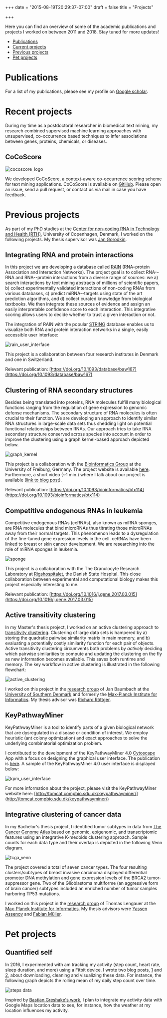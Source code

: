 +++
date = "2015-08-19T20:29:37-07:00"
draft = false
title = "Projects"

+++

Here you can find an overview of some of the academic publications and projects
I worked on between 2011 and 2018. Stay tuned for more updates!

- [Publications](#pub)
- [Current projects](#curr)
- [Previous projects](#prev)
- [Pet projects](#pet)

# <a name="pub">Publications</a>

For a list of my publications, please see my profile on [Google scholar](https://scholar.google.com/citations?user=80t0eDYAAAAJ&hl=en).

# <a name="curr">Recent projects</a>

During my time as a postdoctoral researcher in biomedical text mining,
my research combined supervised machine learning approaches with unsupervised, co-occurrence based techniques to infer associations between genes, proteins, chemicals, or diseases.

## CoCoScore

![cocoscore_logo](/projects/CoCoScore-text-small.png)

We developed CoCoScore, a context-aware co-occurrence scoring scheme for text mining applications.
CoCoScore is available on [GitHub](https://github.com/JungeAlexander/cocoscore). Please open an issue, send a pull request, or contact us via mail in case you have feedback.

# <a name="prev">Previous projects</a>

As part of my PhD studies at the
[Center for non-coding RNA in Technology and Health (RTH)](http://rth.dk/), University of Copenhagen, Denmark, I worked on the
following projects. My thesis supervisor was
[Jan Gorodkin](http://rth.dk/~gorodkin/).

## Integrating RNA and protein interactions

In this project we are developing a database called
[RAIN](http://rth.dk/resources/rain/) (RNA–protein Association and Interaction Networks).
The project goal is to collect RNA--RNA and RNA--protein interactions from a
diverse range of sources: we
a) search interactions by text mining abstracts of millions of
scientific papers,
b) collect experimentally validated interactions of non-coding RNAs from various
databases,
c) predict miRNA--targets using state of the art prediction algorithms,
and d) collect curated knowledge from biological textbooks.
We then integrate these sources of evidence and assign an easily interpretable
confidence score to each interaction.
This integrative scoring allows users to decide whether to trust a given
interaction or not.

The integration of RAIN with the popular [STRING](http://string-db.org/)
database enables us to visualize both RNA and protein interaction networks in a
single, easily accessible user interface:

![rain_user_interface](/projects/rain_user_interface.png)

This project is a collaboration between four research institutes in Denmark
and one in Switzerland.

Relevant publication:
[https://doi.org/10.1093/database/baw167](https://doi.org/10.1093/database/baw167)

## Clustering of RNA secondary structures

Besides being translated into proteins, RNA molecules fulfill many biological
functions ranging from the regulation of gene expression to genomic defense
mechanisms.
The secondary structure of RNA molecules is often crucial to their function.
We are developing an approach to identify similar RNA structures in large-scale
data sets thus shedding light on potential functional relationships between
RNAs.
Our approach tries to take RNA secondary structure conserved across species
into account in order to improve the clustering using a graph kernel-based approach
depicted below.

![graph_kernel](/projects/graph_kernel.png)

This project is a collaboration with the
[Bioinformatics Group](http://www.bioinf.uni-freiburg.de/?en) at the University
of Freiburg, Germany. The project website is available
[here](http://www.bioinf.uni-freiburg.de/Software/RNAscClust/).
Furthermore, a short video (~1 min.) where I talk about our project is available
([link to blog post](/blog/2016/07/17/video)).

Relevant publication:
[https://doi.org/10.1093/bioinformatics/btx114](https://doi.org/10.1093/bioinformatics/btx114)

## Competitive endogenous RNAs in leukemia

Competitive endogenous RNAs (ceRNAs), also known as miRNA sponges, are
RNA molecules that bind microRNAs thus titrating those microRNAs away from their
normal targets.
This phenomenon leads to a dysregulation of the fine-tuned gene expression
levels in the cell.
ceRNAs have been linked to breast or skin cancer development.
We are researching into the role of miRNA sponges in leukemia.

![sponge](/projects/sponge.png)

This project is a collaboration with the The Granulocyte Research Laboratory at
[Rigshospitalet](https://www.rigshospitalet.dk/english/Pages/default.aspx),
the Danish State Hospital.
This close collaboration between experimental and computational biology makes
this project especially interesting to me.

Relevant publication:
[https://doi.org/10.1016/j.gene.2017.03.015](https://doi.org/10.1016/j.gene.2017.03.015)

## Active transitivity clustering

In my Master's thesis project, I worked on an active clustering approach to
[transitivity clustering](http://transclust.compbio.sdu.dk/main_page/index.php).
Clustering of large data sets is hampered by a) storing the quadratic pairwise
similarity matrix in main memory, and b) evaluating a potentially costly
similarity function for each pair of objects.
Active transitivity clustering circumvents both problems by *actively* deciding
which pairwise similarities to compute and
updating the clustering on the fly as new information becomes available.
This saves both runtime and memory.
The key workflow in active clustering is illustrated in the following flowchart:

![active_clustering](/projects/active_clustering.png)

I worked on this project in the [research group](http://www.baumbachlab.net/)
of Jan Baumbach at the [University of Southern Denmark](http://imada.sdu.dk/)
and formerly the
[Max-Planck Institute for Informatics](https://www.mpi-inf.mpg.de/home/).
My thesis advisor was
[Richard Röttger](http://www.imada.sdu.dk/~roettger/main_page/index.php).

## KeyPathwayMiner

KeyPathwayMiner is a tool to identify parts of a given biological network
that are dysregulated in a disease or condition of interest.
We employ heuristic (ant colony optimization) and exact approaches to solve the
underlying combinatorial optimization problem.

I contributed to the development of the
KeyPathwayMiner 4.0 [Cytoscape](http://cytoscape.org/) App with a focus on
designing the graphical user interface.
The publication is [here](dx.doi.org/10.1186/s12918-014-0099-x).
A sample of the KeyPathwayMiner 4.0 user interface is displayed below:

![kpm_user_interface](/projects/kpm.png)

For more information about the project, please visit the KeyPathwayMiner
website here:
[http://tomcat.compbio.sdu.dk/keypathwayminer/](http://tomcat.compbio.sdu.dk/keypathwayminer/)

## Integrative clustering of cancer data

In my Bachelor's thesis project, I identified tumor subtypes in data from
[The Cancer Genome Atlas](https://tcga-data.nci.nih.gov/tcga/) based on
genomic, epigenomic, and transcriptomic features using an integrative K-medoids
clustering approach. Sample counts for each data type and their overlap is
depicted in the following Venn diagram.

![tcga_venn](/projects/tcga_venn.png)

The project covered a total of seven cancer types.
The four resulting clusters/subtypes of breast invasive carcinoma
displayed differential promoter DNA methylation and gene expression levels of
the BRCA2 tumor-suppressor gene. Two of the Glioblastoma multiforme
(an aggressive form of brain cancer) subtypes included an enriched number of
tumor samples harboring TP53 mutations.

I worked on this project in the [research group](http://www.baumbachlab.net/)
of Thomas Lengauer at the
[Max-Planck Institute for Informatics](https://www.mpi-inf.mpg.de/home/).
My thesis advisors were
[Yassen Assenov](https://bioinf.mpi-inf.mpg.de/homepage/index.php?&account=yassen)
and
[Fabian Müller](https://bioinf.mpi-inf.mpg.de/homepage/index.php?&account=fmueller).

# <a name="pet">Pet projects</a>

## Quantified self

In 2016, I experimented with am tracking my activity (step count, heart rate, sleep
duration, and more) using a Fitbit device.
I wrote two blog posts,
[1](/blog/2016/03/19/fitbit-data-01)
and
[2](/blog/2016/03/28/fitbit-data-02/),
about downloading, cleaning and visualizing these data.
For instance, the following graph depicts the rolling mean of my daily step
count over time.

![steps data](/posts/2016-03-28/steps.png)

Inspired by [Bastian Greshake's work](http://ruleofthirds.de/quantifiedself/),
I plan to integrate my activity data with Google Maps location data to see,
for instance, how the weather at my location influences my activity.
